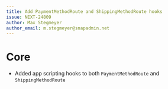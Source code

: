 ```yaml
---
title: Add PaymentMethodRoute and ShippingMethodRoute hooks
issue: NEXT-24809
author: Max Stegmeyer
author_email: m.stegmeyer@snapadmin.net
---
```

# Core
* Added app scripting hooks to both `PaymentMethodRoute` and `ShippingMethodRoute`
